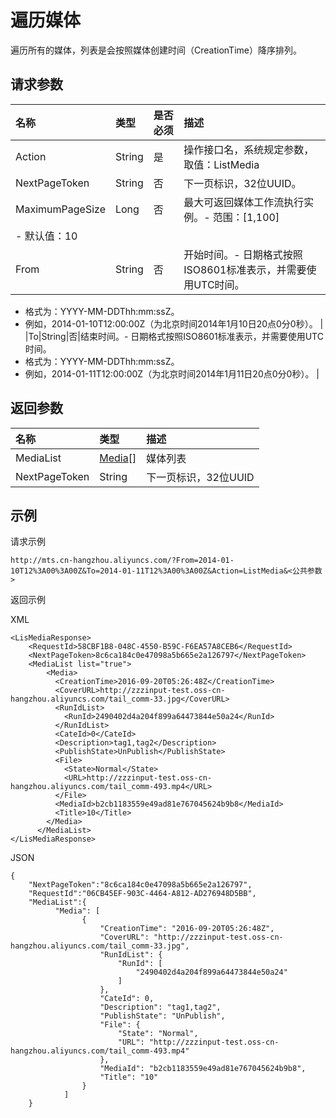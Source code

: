 # 遍历媒体

遍历所有的媒体，列表是会按照媒体创建时间（CreationTime）降序排列。

## 请求参数

|名称|类型|是否必须|描述|
|:-|:-|:---|:-|
|Action|String|是|操作接口名，系统规定参数，取值：ListMedia|
|NextPageToken|String|否|下一页标识，32位UUID。|
|MaximumPageSize|Long|否|最大可返回媒体工作流执行实例。-   范围：\[1,100\]
-   默认值：10 |
|From|String|否|开始时间。-   日期格式按照ISO8601标准表示，并需要使用UTC时间。
-   格式为：YYYY-MM-DDThh:mm:ssZ。
-   例如，2014-01-10T12:00:00Z（为北京时间2014年1月10日20点0分0秒）。 |
|To|String|否|结束时间。-   日期格式按照ISO8601标准表示，并需要使用UTC时间。
-   格式为：YYYY-MM-DDThh:mm:ssZ。
-   例如，2014-01-11T12:00:00Z（为北京时间2014年1月11日20点0分0秒）。 |

## 返回参数

|名称|类型|描述|
|:-|:-|:-|
|MediaList|[Media](/cn.zh-CN/API参考/数据类型.md)\[\]|媒体列表|
|NextPageToken|String|下一页标识，32位UUID|

## 示例

请求示例

```
http://mts.cn-hangzhou.aliyuncs.com/?From=2014-01-10T12%3A00%3A00Z&To=2014-01-11T12%3A00%3A00Z&Action=ListMedia&<公共参数>
```

返回示例

XML

```
<LisMediaResponse>
    <RequestId>58CBF1B8-048C-4550-B59C-F6EA57A8CEB6</RequestId>
    <NextPageToken>8c6ca184c0e47098a5b665e2a126797</NextPageToken>
    <MediaList list="true">
        <Media>
          <CreationTime>2016-09-20T05:26:48Z</CreationTime>
          <CoverURL>http://zzzinput-test.oss-cn-hangzhou.aliyuncs.com/tail_comm-33.jpg</CoverURL>
          <RunIdList>
            <RunId>2490402d4a204f899a64473844e50a24</RunId>
          </RunIdList>
          <CateId>0</CateId>
          <Description>tag1,tag2</Description>
          <PublishState>UnPublish</PublishState>
          <File>
            <State>Normal</State>
            <URL>http://zzzinput-test.oss-cn-hangzhou.aliyuncs.com/tail_comm-493.mp4</URL>
          </File>
          <MediaId>b2cb1183559e49ad81e767045624b9b8</MediaId>
          <Title>10</Title>
        </Media>           
      </MediaList>
</LisMediaResponse>
```

JSON

```
{
    "NextPageToken":"8c6ca184c0e47098a5b665e2a126797",
    "RequestId":"06CB45EF-903C-4464-A812-AD276948D5BB",
    "MediaList":{
          "Media": [
                {
                    "CreationTime": "2016-09-20T05:26:48Z", 
                    "CoverURL": "http://zzzinput-test.oss-cn-hangzhou.aliyuncs.com/tail_comm-33.jpg", 
                    "RunIdList": {
                        "RunId": [
                            "2490402d4a204f899a64473844e50a24"
                        ]
                    }, 
                    "CateId": 0, 
                    "Description": "tag1,tag2", 
                    "PublishState": "UnPublish", 
                    "File": {
                        "State": "Normal", 
                        "URL": "http://zzzinput-test.oss-cn-hangzhou.aliyuncs.com/tail_comm-493.mp4"
                    }, 
                    "MediaId": "b2cb1183559e49ad81e767045624b9b8", 
                    "Title": "10"
                }
            ]
    }
```

